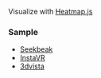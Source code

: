 Visualize with [Heatmap.js](https://www.patrick-wied.at/static/heatmapjs/)

### Sample
- [Seekbeak](https://seekbeak.com/heatmap-analytics-for-all-360-photo-snaps/)
- [InstaVR](https://www.instavr.co/articles/general/vr-analytics-how-to-use-a-virtual-reality-heat-map)
- [3dvista](https://www.3dvista.com/en/blog/advanced-analytics-for-virtual-tours/)
